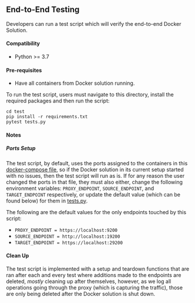 ## End-to-End Testing

Developers can run a test script which will verify the end-to-end Docker Solution.

#### Compatibility
* Python >= 3.7

#### Pre-requisites

* Have all containers from Docker solution running.

To run the test script, users must navigate to this directory,
install the required packages and then run the script:

```
cd test
pip install -r requirements.txt
pytest tests.py
```

#### Notes

##### Ports Setup
The test script, by default, uses the ports assigned to the containers in this
[docker-compose file](../TrafficCapture/dockerSolution/src/main/docker/docker-compose.yml), so if the Docker solution in
its current setup started with no issues, then the test script will run as is. If for any reason
the user changed the ports in that file, they must also either, change the following environment variables:
`PROXY_ENDPOINT`, `SOURCE_ENDPOINT`, and `TARGET_ENDPOINT` respectively, or update the default value
(which can be found below) for them in [tests.py](tests.py).

The following are the default values for the only endpoints touched by this script:
* `PROXY_ENDPOINT = https://localhost:9200`
* `SOURCE_ENDPOINT = http://localhost:19200`
* `TARGET_ENDPOINT = https://localhost:29200`

#### Clean Up
The test script is implemented with a setup and teardown functions that are ran after
each and every test where additions made to the endpoints are deleted, *mostly* cleaning up after themselves, however,
as we log all operations going through the proxy (which is capturing the traffic), those are only being
deleted after the Docker solution is shut down.